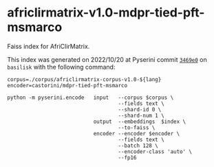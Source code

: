 # africlirmatrix-v1.0-mdpr-tied-pft-msmarco

Faiss index for AfriClirMatrix.

This index was generated on 2022/10/20 at Pyserini commit [`3469e0`](https://github.com/castorini/pyserini/commit/3469e010d6c1d4f237c1f649245307c298596942) on `basilisk` with the following command: 

```
corpus=./corpus/africlirmatrix-corpus-v1.0-${lang}
encoder=castorini/mdpr-tied-pft-msmarco

python -m pyserini.encode   input   --corpus $corpus \
                                    --fields text \
                                    --shard-id 0 \
                                    --shard-num 1 \
                            output  --embeddings  $index \
                                    --to-faiss \
                            encoder --encoder $encoder \
                                    --fields text \
                                    --batch 128 \
                                    --encoder-class 'auto' \
                                    --fp16
```